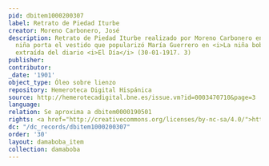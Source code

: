 ```yaml
---
pid: dbitem1000200307
label: Retrato de Piedad Iturbe
creator: Moreno Carbonero, José
description: Retrato de Piedad Iturbe realizado por Moreno Carbonero en el que la
  niña porta el vestido que popularizó María Guerrero en <i>La niña boba</i>. Imagen
  extraída del diario <i>El Día</i> (30-01-1917. 3)
publisher:
contributor:
_date: '1901'
object_type: Óleo sobre lienzo
repository: Hemeroteca Digital Hispánica
source: http://hemerotecadigital.bne.es/issue.vm?id=0003470710&page=3
language:
relation: Se aproxima a dbitem0000190501
rights: <a href="http://creativecommons.org/licenses/by-nc-sa/4.0/">http://creativecommons.org/licenses/by-nc-sa/4.0/</a>
dc: "/dc_records/dbitem1000200307"
order: '30'
layout: damaboba_item
collection: damaboba
---
```

